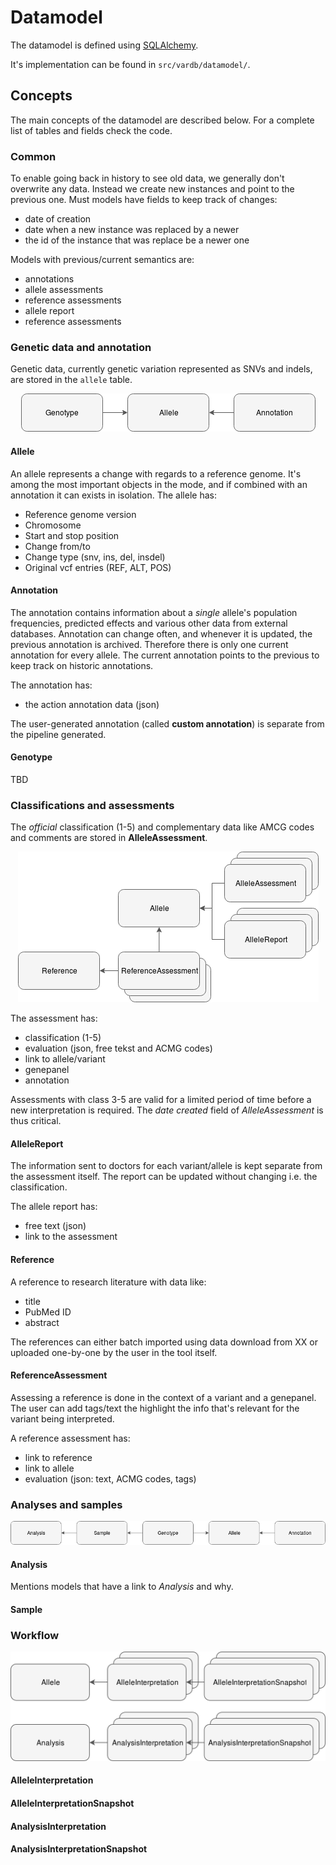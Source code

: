 # Datamodel

The datamodel is defined using [SQLAlchemy](https://www.sqlalchemy.org).

It's implementation can be found in `src/vardb/datamodel/`.

## Concepts

The main concepts of the datamodel are described below. For a complete list of tables and fields check the code.

### Common
To enable going back in history to see old data, we generally
don't overwrite any data. Instead we create new instances and point
to the previous one. Must models have fields to keep track of changes:
- date of creation
- date when a new instance was replaced by a newer
- the id of the instance that was replace be a newer one

Models with previous/current semantics are:
- annotations
- allele assessments
- reference assessments
- allele report
- reference assessments

### Genetic data and annotation

Genetic data, currently genetic variation represented as SNVs and indels, are stored in the `allele` table.

<div style="text-align:center"><img src="img/datamodel-allele.png"></div>


#### Allele

An allele represents a change with regards to a reference genome. It's among the most important objects in the mode, and if combined with an annotation it can exists in isolation.
The allele has:

- Reference genome version
- Chromosome
- Start and stop position
- Change from/to
- Change type (snv, ins, del, insdel)
- Original vcf entries (REF, ALT, POS)


#### Annotation

The annotation contains information about a *single* allele's population frequencies,
predicted effects and various other data from external databases. Annotation can change often,
and whenever it is updated, the previous annotation is archived.
Therefore there is only one current annotation for every allele.
The current annotation points
to the previous to keep track on historic annotations. 

The annotation has:
- the action annotation data (json)

The user-generated annotation (called **custom annotation**) is separate from the pipeline generated.

#### Genotype

TBD


### Classifications and assessments
The *official* classification (1-5) and complementary data like AMCG codes and comments are stored in **AlleleAssessment**.

<div style="text-align:center"><img src="img/datamodel-alleleassessment.png"></div>

The assessment has:
- classification (1-5)
- evaluation (json, free tekst and ACMG codes)
- link to allele/variant
- genepanel
- annotation

Assessments with class 3-5 are valid for a limited period of time before
a new interpretation is required. The *date created* field of *AlleleAssessment*
is thus critical.


#### AlleleReport
The information sent to doctors for each variant/allele is kept separate from the assessment itself. The report
 can be updated without changing i.e. the classification.
 
The allele report has:
- free text (json)
- link to the assessment

#### Reference
A reference to research literature with data like:
  - title
  - PubMed ID
  - abstract

The references can either batch imported using data download from XX
or uploaded one-by-one by the user in the tool itself.

#### ReferenceAssessment
Assessing a reference is done in the context of a variant and a genepanel.
The user can add tags/text the highlight the info that's relevant
for the variant being interpreted.

A reference assessment has:
- link to reference
- link to allele
- evaluation (json: text, ACMG codes, tags)


### Analyses and samples

<div style="text-align:center"><img src="img/datamodel-analysis.png"></div>

#### Analysis
Mentions models that have a link to *Analysis* and why.

#### Sample

### Workflow

<div style="text-align:center"><img style="zoom: 50%;" src="img/datamodel-workflow.png"></div>

#### AlleleInterpretation

#### AlleleInterpretationSnapshot

#### AnalysisInterpretation

#### AnalysisInterpretationSnapshot
